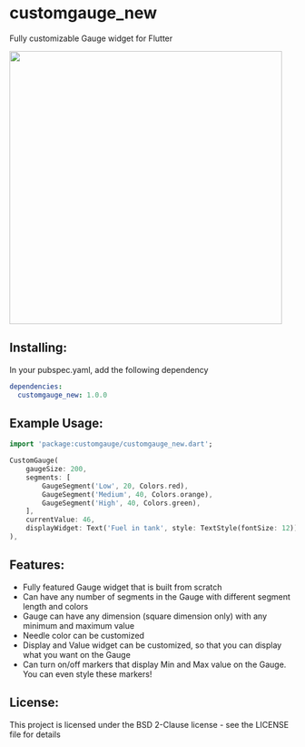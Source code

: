 # customgauge_new
Fully customizable Gauge widget for Flutter

<img src="https://github.com/jagan999/customgauge/raw/master/GaugeExample.jpg" height="480px" >

## Installing:
In your pubspec.yaml, add the following dependency
```yaml
dependencies:
  customgauge_new: 1.0.0
```

## Example Usage:
```dart
import 'package:customgauge/customgauge_new.dart';

CustomGauge(
    gaugeSize: 200,
    segments: [
        GaugeSegment('Low', 20, Colors.red),
        GaugeSegment('Medium', 40, Colors.orange),
        GaugeSegment('High', 40, Colors.green),
    ],
    currentValue: 46,
    displayWidget: Text('Fuel in tank', style: TextStyle(fontSize: 12)),
),

```
## Features:
* Fully featured Gauge widget that is built from scratch
* Can have any number of segments in the Gauge with different segment length and colors
* Gauge can have any dimension (square dimension only) with any minimum and maximum value
* Needle color can be customized
* Display and Value widget can be customized, so that you can display what you want on the Gauge
* Can turn on/off markers that display Min and Max value on the Gauge. You can even style these markers!

## License:
This project is licensed under the BSD 2-Clause license - see the LICENSE file for details